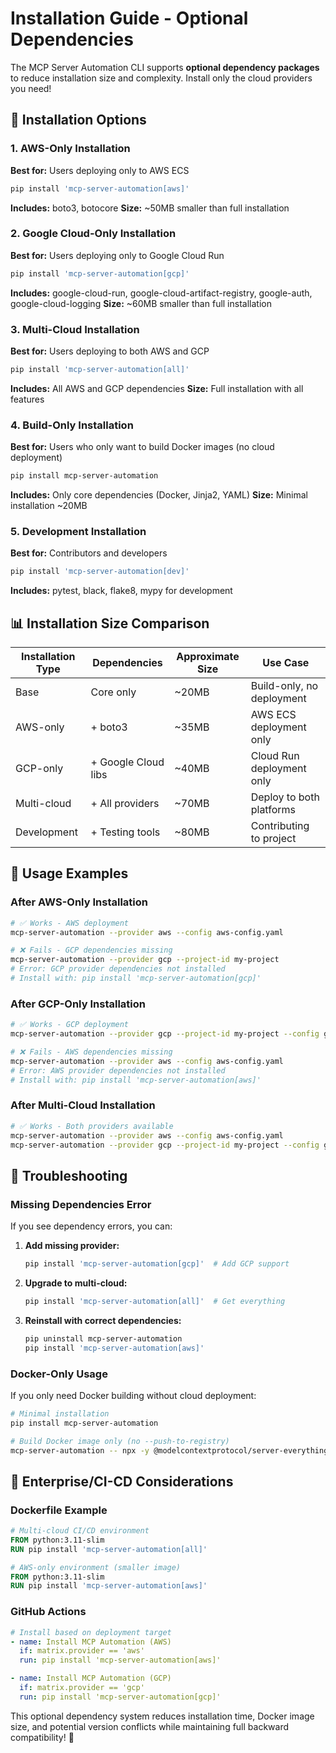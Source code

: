 # Installation Guide - Optional Dependencies

The MCP Server Automation CLI supports **optional dependency packages** to reduce installation size and complexity. Install only the cloud providers you need!

## 🎯 Installation Options

### 1. AWS-Only Installation
**Best for:** Users deploying only to AWS ECS
```bash
pip install 'mcp-server-automation[aws]'
```
**Includes:** boto3, botocore
**Size:** ~50MB smaller than full installation

### 2. Google Cloud-Only Installation
**Best for:** Users deploying only to Google Cloud Run
```bash
pip install 'mcp-server-automation[gcp]'
```
**Includes:** google-cloud-run, google-cloud-artifact-registry, google-auth, google-cloud-logging
**Size:** ~60MB smaller than full installation

### 3. Multi-Cloud Installation
**Best for:** Users deploying to both AWS and GCP
```bash
pip install 'mcp-server-automation[all]'
```
**Includes:** All AWS and GCP dependencies
**Size:** Full installation with all features

### 4. Build-Only Installation
**Best for:** Users who only want to build Docker images (no cloud deployment)
```bash
pip install mcp-server-automation
```
**Includes:** Only core dependencies (Docker, Jinja2, YAML)
**Size:** Minimal installation ~20MB

### 5. Development Installation
**Best for:** Contributors and developers
```bash
pip install 'mcp-server-automation[dev]'
```
**Includes:** pytest, black, flake8, mypy for development


## 📊 Installation Size Comparison

| Installation Type | Dependencies | Approximate Size | Use Case |
|---|---|---|---|
| Base | Core only | ~20MB | Build-only, no deployment |
| AWS-only | + boto3 | ~35MB | AWS ECS deployment only |
| GCP-only | + Google Cloud libs | ~40MB | Cloud Run deployment only |
| Multi-cloud | + All providers | ~70MB | Deploy to both platforms |
| Development | + Testing tools | ~80MB | Contributing to project |

## 🚀 Usage Examples

### After AWS-Only Installation
```bash
# ✅ Works - AWS deployment
mcp-server-automation --provider aws --config aws-config.yaml

# ❌ Fails - GCP dependencies missing
mcp-server-automation --provider gcp --project-id my-project
# Error: GCP provider dependencies not installed
# Install with: pip install 'mcp-server-automation[gcp]'
```

### After GCP-Only Installation
```bash
# ✅ Works - GCP deployment
mcp-server-automation --provider gcp --project-id my-project --config gcp-config.yaml

# ❌ Fails - AWS dependencies missing
mcp-server-automation --provider aws --config aws-config.yaml
# Error: AWS provider dependencies not installed
# Install with: pip install 'mcp-server-automation[aws]'
```

### After Multi-Cloud Installation
```bash
# ✅ Works - Both providers available
mcp-server-automation --provider aws --config aws-config.yaml
mcp-server-automation --provider gcp --project-id my-project --config gcp-config.yaml
```

## 🔧 Troubleshooting

### Missing Dependencies Error
If you see dependency errors, you can:

1. **Add missing provider:**
   ```bash
   pip install 'mcp-server-automation[gcp]'  # Add GCP support
   ```

2. **Upgrade to multi-cloud:**
   ```bash
   pip install 'mcp-server-automation[all]'  # Get everything
   ```

3. **Reinstall with correct dependencies:**
   ```bash
   pip uninstall mcp-server-automation
   pip install 'mcp-server-automation[aws]'
   ```

### Docker-Only Usage
If you only need Docker building without cloud deployment:
```bash
# Minimal installation
pip install mcp-server-automation

# Build Docker image only (no --push-to-registry)
mcp-server-automation -- npx -y @modelcontextprotocol/server-everything
```

## 🏢 Enterprise/CI-CD Considerations

### Dockerfile Example
```dockerfile
# Multi-cloud CI/CD environment
FROM python:3.11-slim
RUN pip install 'mcp-server-automation[all]'

# AWS-only environment (smaller image)
FROM python:3.11-slim
RUN pip install 'mcp-server-automation[aws]'
```

### GitHub Actions
```yaml
# Install based on deployment target
- name: Install MCP Automation (AWS)
  if: matrix.provider == 'aws'
  run: pip install 'mcp-server-automation[aws]'

- name: Install MCP Automation (GCP)
  if: matrix.provider == 'gcp'
  run: pip install 'mcp-server-automation[gcp]'
```

This optional dependency system reduces installation time, Docker image size, and potential version conflicts while maintaining full backward compatibility! 🎉